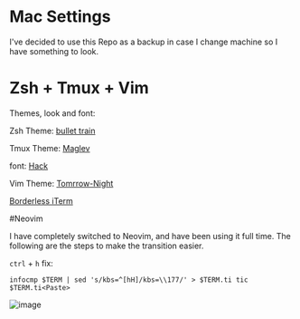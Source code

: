 # Mac Settings

I've decided to use this Repo as a backup in case I change machine so I have something to look.

# Zsh + Tmux + Vim

Themes, look and font:

Zsh Theme: [bullet train](https://github.com/caiogondim/bullet-train-oh-my-zsh-theme)

Tmux Theme: [Maglev](https://github.com/caiogondim/maglev)

font: [Hack](http://sourcefoundry.org/hack/)

Vim Theme: [Tomrrow-Night](https://github.com/chriskempson/tomorrow-theme)

<a href="https://github.com/jaredculp/iterm2-borderless-padding">Borderless iTerm</a>

#Neovim

I have completely switched to Neovim, and have been using it full time. The following are the steps to make the transition easier.

`ctrl` + `h` fix:

`infocmp $TERM | sed 's/kbs=^[hH]/kbs=\\177/' > $TERM.ti
tic $TERM.ti<Paste>`

![image](https://github.com/yifanchen/dotfiles/blob/master/vim.jpg "my zsh + tmux + vim")

